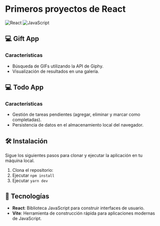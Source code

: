 # Primeros proyectos de React 

![React](https://img.shields.io/badge/React-20232A?style=for-the-badge&logo=react&logoColor=61DAFB) ![JavaScript](https://img.shields.io/badge/JavaScript-F7DF1E?style=for-the-badge&logo=javascript&logoColor=black)

## 💻 Gift App 

### Características
- Búsqueda de GIFs utilizando la API de Giphy.
- Visualización de resultados en una galería.

## 💻 Todo App 

### Características
- Gestión de tareas pendientes (agregar, eliminar y marcar como completadas).
- Persistencia de datos en el almacenamiento local del navegador.

## 🛠️ Instalación

Sigue los siguientes pasos para clonar y ejecutar la aplicación en tu máquina local.

1. Clona el repositorio:
2. Ejecutar `npm install`
3. Ejecutar `yarn dev`

## 🚀 Tecnologías

- **React**: Biblioteca JavaScript para construir interfaces de usuario.
- **Vite**: Herramienta de construcción rápida para aplicaciones modernas de JavaScript.



